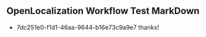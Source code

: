 ## OpenLocalization Workflow Test MarkDown
* 7dc251e0-f1d1-46aa-9644-b16e73c9a9e7 thanks!

<!--HONumber=Jul16_HO2-->


